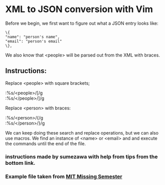 # XML to JSON conversion with Vim
Before we begin, we first want to figure out what a JSON entry looks like:

    \{
    "name": "person's name",
    "email": "person's email"
    \},

We also know that \<people\> will be parsed out from the XML with braces.

## Instructions:
Replace \<people\> with square brackets;

:%s/\<people\>/[/g<br/>
:%s/\<\/people\>/]/g<br/>

Replace \<person\> with braces:

:%s/\<person\>/{/g<br/>
:%s/\<\/person\>/}/g<br/>

We can keep doing these search and replace operations, but we can also use macros.
We find an instance of \<name\> or \<email\> and and execute the commands until the end of the file.



### instructions made by sumezawa with help from tips from the bottom link.
### Example file taken from [MIT Missing Semester](https://missing.csail.mit.edu/2020/editors/#macros)
